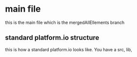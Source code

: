 # main file
this is the main file which is the mergedAllEllements branch

## standard platform.io structure
this is how a standard platform.io looks like. 
You have a src, lib,
